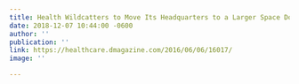 ```yaml
---
title: Health Wildcatters to Move Its Headquarters to a Larger Space Downtown
date: 2018-12-07 10:44:00 -0600
author: ''
publication: ''
link: https://healthcare.dmagazine.com/2016/06/06/16017/
image: ''

---
```

